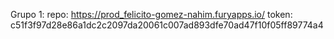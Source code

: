 Grupo 1:
repo: https://prod_felicito-gomez-nahim.furyapps.io/
token: c51f3f97d28e86a1dc2c2097da20061c007ad893dfe70ad47f10f05ff89774a4
